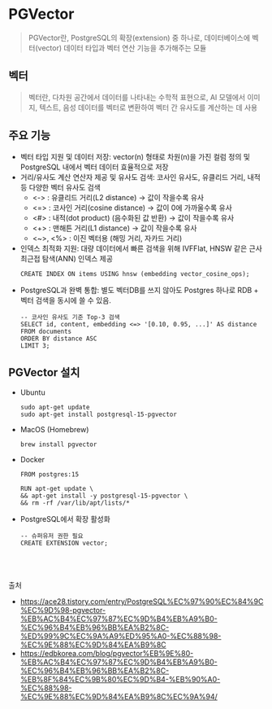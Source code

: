 # PGVector
> PGVector란, PostgreSQL의 확장(extension) 중 하나로, 데이터베이스에 벡터(vector) 데이터 타입과 벡터 연산 기능을 추가해주는 모듈

## 벡터
> 벡터란, 다차원 공간에서 데이터를 나타내는 수학적 표현으로, AI 모델에서 이미지, 텍스트, 음성 데이터를 벡터로 변환하여 벡터 간 유사도를 계산하는 데 사용

## 주요 기능
- 벡터 타입 지원 및 데이터 저장: vector(n) 형태로 차원(n)을 가진 컬럼 정의 및 PostgreSQL 내에서 벡터 데이터 효율적으로 저장
- 거리/유사도 계산 연산자 제공 및 유사도 검색: 코사인 유사도, 유클리드 거리, 내적 등 다양한 벡터 유사도 검색
  - <-> : 유클리드 거리(L2 distance) → 값이 작을수록 유사
  - <=> : 코사인 거리(cosine distance) → 값이 0에 가까울수록 유사
  - <#> : 내적(dot product) (음수화된 값 반환) → 값이 작을수록 유사
  - <+> : 맨해튼 거리(L1 distance) → 값이 작을수록 유사
  - <~>, <%> : 이진 벡터용 (해밍 거리, 자카드 거리)
- 인덱스 최적화 지원: 대량 데이터에서 빠른 검색을 위해 IVFFlat, HNSW 같은 근사 최근접 탐색(ANN) 인덱스 제공
  ```
  CREATE INDEX ON items USING hnsw (embedding vector_cosine_ops);
  ``` 
- PostgreSQL과 완벽 통합: 별도 벡터DB를 쓰지 않아도 Postgres 하나로 RDB + 벡터 검색을 동시에 쓸 수 있음.
   ```
  -- 코사인 유사도 기준 Top-3 검색
  SELECT id, content, embedding <=> '[0.10, 0.95, ...]' AS distance
  FROM documents
  ORDER BY distance ASC
  LIMIT 3;
  ```

## PGVector 설치
- Ubuntu
   ```
  sudo apt-get update
  sudo apt-get install postgresql-15-pgvector
   ```
- MacOS (Homebrew)
   ```
  brew install pgvector
   ```
- Docker
   ```
  FROM postgres:15
  
  RUN apt-get update \
   && apt-get install -y postgresql-15-pgvector \
   && rm -rf /var/lib/apt/lists/*
   ```
- PostgreSQL에서 확장 활성화
   ```
  -- 슈퍼유저 권한 필요
  CREATE EXTENSION vector;
   ```


   
<br/>
<br/>
<br/>
출처

- https://ace28.tistory.com/entry/PostgreSQL%EC%97%90%EC%84%9C%EC%9D%98-pgvector-%EB%AC%B4%EC%97%87%EC%9D%B4%EB%A9%B0-%EC%96%B4%EB%96%BB%EA%B2%8C-%ED%99%9C%EC%9A%A9%ED%95%A0-%EC%88%98-%EC%9E%88%EC%9D%84%EA%B9%8C
- https://edbkorea.com/blog/pgvector%EB%9E%80-%EB%AC%B4%EC%97%87%EC%9D%B4%EB%A9%B0-%EC%96%B4%EB%96%BB%EA%B2%8C-%EB%8F%84%EC%9B%80%EC%9D%B4-%EB%90%A0-%EC%88%98-%EC%9E%88%EC%9D%84%EA%B9%8C%EC%9A%94/
